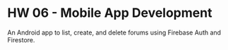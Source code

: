 # HW 06 - Mobile App Development
An Android app to list, create, and delete forums using Firebase Auth and Firestore.
